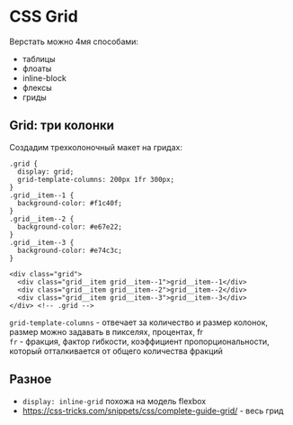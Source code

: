 # CSS Grid

Верстать можно 4мя способами:
- таблицы
- флоаты
- inline-block
- флексы
- гриды

## Grid: три колонки
Создадим трехколоночный макет на гридах:

    .grid {
      display: grid;
      grid-template-columns: 200px 1fr 300px;
    }
    .grid__item--1 {
      background-color: #f1c40f;
    }
    .grid__item--2 {
      background-color: #e67e22;
    }
    .grid__item--3 {
      background-color: #e74c3c;
    }

    <div class="grid">
      <div class="grid__item grid__item--1">grid__item--1</div>
      <div class="grid__item grid__item--2">grid__item--2</div>
      <div class="grid__item grid__item--3">grid__item--3</div>
    </div> <!-- .grid -->

`grid-template-columns` - отвечает за количество и размер колонок, размер можно задавать в пикселях, процентах, fr  
`fr` - фракция, фактор гибкости, коэффициент пропорциональности, который отталкивается от общего количества фракций

## Разное
- `display: inline-grid` похожа на модель flexbox
- https://css-tricks.com/snippets/css/complete-guide-grid/ - весь грид
